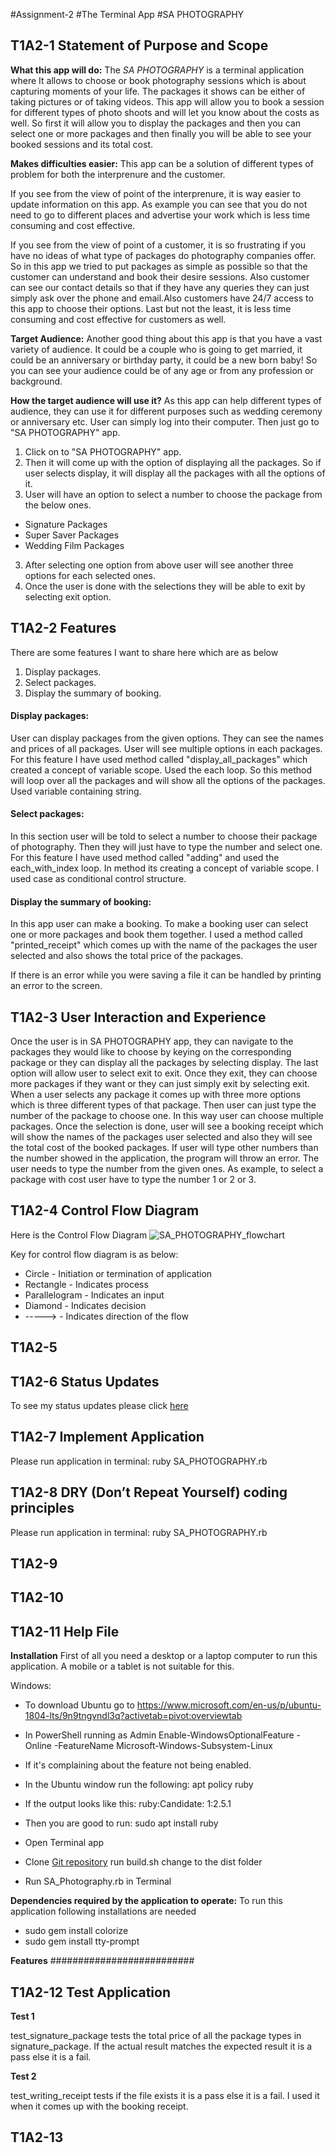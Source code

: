 #Assignment-2
#The Terminal App
#SA PHOTOGRAPHY
## T1A2-1 Statement of Purpose and Scope
**What this app will do:**
The *SA PHOTOGRAPHY* is a terminal application where It allows  to choose or book photography sessions which is about capturing moments of your life. The packages it shows can be either of taking pictures or of taking videos. This app will allow you to book a session for different types of photo shoots and will let you know about the costs as well. So first it will allow you to display the packages and then you can select one or more packages and then finally you will be able to see your booked sessions and its total cost.

**Makes difficulties easier:**
This app can be a solution of different types of problem for both the interprenure and the customer. 

If you see from the view of point of the interprenure, it is way easier to update information on this app. As example you can see that you do not need to go to different places and advertise your work which is less time consuming and cost effective.

If you see from the view of point of a customer, it is so frustrating if you have no ideas of what type of packages do photography companies offer. So in this app we tried to put packages as simple as possible so that the customer can understand and book their desire sessions. Also customer can see our contact details so that if they have any queries they can just simply ask over the phone and email.Also customers have 24/7 access to this app to choose their options. Last but not the least, it is less time consuming and cost effective for customers as well.

**Target Audience:**
Another good thing about this app is that you have a vast variety of audience. It could be a couple who is going to get married, it could be an anniversary or birthday party, it could be a new born baby! So you can see your audience could be of any age or from any profession or background. 

**How the target audience will use it?**
As this app can help different types of audience, they can use it for different purposes such as wedding ceremony or anniversary etc. 
User can simply log into their computer. Then just go to "SA PHOTOGRAPHY" app.
1. Click on to "SA PHOTOGRAPHY" app.
2. Then it will come up with the option of displaying all the packages. So if user selects display, it will display all the packages with all the options of it. 
3. User will have an option to select a number to choose the package from the below ones.
* Signature Packages
* Super Saver Packages
* Wedding Film Packages
3. After selecting one option from above user will see another three options for each selected ones. 
4. Once the user is done with the selections they will be able to exit by selecting exit option. 


## T1A2-2 Features
There are some features I want to share here which are as below  
1. Display packages. 
2. Select packages.
3. Display the summary of booking.

#### Display packages: 
User can display packages from the given options. They can see the names and prices of all packages. User will see multiple options in each packages. 
For this feature I have used method called "display_all_packages" which created a concept of variable scope. Used the each loop. So this method will loop over all the packages and will show all the options of the packages. Used variable containing string.

#### Select packages:
In this section user will be told to select a number to choose their package of photography. Then they will just have to type the number and select one.
For this feature I have used method called "adding" and used the each_with_index loop. In method its creating a concept of variable scope. I used case as conditional control structure. 

#### Display the summary of booking:
In this app user can make a booking. To make a booking user can select one or more packages and book them together. I used a method called "printed_receipt" which comes up with the name of the packages the user selected and also shows the total price of the packages. 

If there is an error while you were saving a file it can be handled by printing an error to the screen.

## T1A2-3 User Interaction and Experience
Once the user is in SA PHOTOGRAPHY app, they can navigate to the packages they would like to choose by keying on the corresponding package or they can display all the packages by selecting display. The last option will allow user to select exit to exit. Once they exit, they can choose more packages if they want or they can just simply exit by selecting exit. When a user selects any package it comes up with three more options which is three different types of that package. Then user can just type the number of the package to choose one. In this way user can choose multiple packages. Once the selection is done, user will see a booking receipt which will show the names of the packages user selected and also they will see the total cost of the booked packages.
If user will type other numbers than the number showed in the application, the program will throw an error. The user needs to type the number from the given ones. As example, to select a package with cost user have to type the number 1 or 2 or 3.

## T1A2-4 Control Flow Diagram
Here is the Control Flow Diagram
 ![SA_PHOTOGRAPHY_flowchart](SA_PHOTOGRAPHY.flowchart.png) 



Key for control flow diagram is as below:
* Circle - Initiation or termination of application
* Rectangle - Indicates process
* Parallelogram - Indicates an input 
* Diamond - Indicates decision
* -----> - Indicates direction of the flow

## T1A2-5 ########################


## T1A2-6 Status Updates
To see my status updates please click [here](development-log.md)



## T1A2-7 Implement Application
Please run application in terminal: ruby SA_PHOTOGRAPHY.rb

## T1A2-8 DRY (Don’t Repeat Yourself) coding principles
Please run application in terminal: ruby SA_PHOTOGRAPHY.rb

## T1A2-9 #########################

## T1A2-10  ##############################
## T1A2-11 Help File 

**Installation**
First of all you need a desktop or a laptop computer to run this application. A mobile or a tablet is not suitable for this. 

Windows:
* To download Ubuntu go to https://www.microsoft.com/en-us/p/ubuntu-1804-lts/9n9tngvndl3q?activetab=pivot:overviewtab

* In PowerShell running as Admin
Enable-WindowsOptionalFeature -Online -FeatureName Microsoft-Windows-Subsystem-Linux

* If it's complaining about the feature not being enabled.

* In the Ubuntu window run the following: apt policy ruby

* If the output looks like this: 
ruby:Candidate: 1:2.5.1

* Then you are good to run: sudo apt install ruby

* Open Terminal app

* Clone [Git repository](https://github.com/SumayaAlam19/Assignment1)
run build.sh 
change to the dist folder
* Run SA_Photography.rb in Terminal

**Dependencies required by the application to operate:**
To run  this application following installations are needed
* sudo gem install colorize
* sudo gem install tty-prompt

**Features** ##########################

## T1A2-12 Test Application

**Test 1**

test_signature_package tests the total price of all the package types in signature_package. If the actual result matches the expected result it is a pass else it is a fail.

**Test 2**

test_writing_receipt tests if the file exists it is a pass else it is a fail. I used it when it comes up with the booking receipt.

## T1A2-13 




























